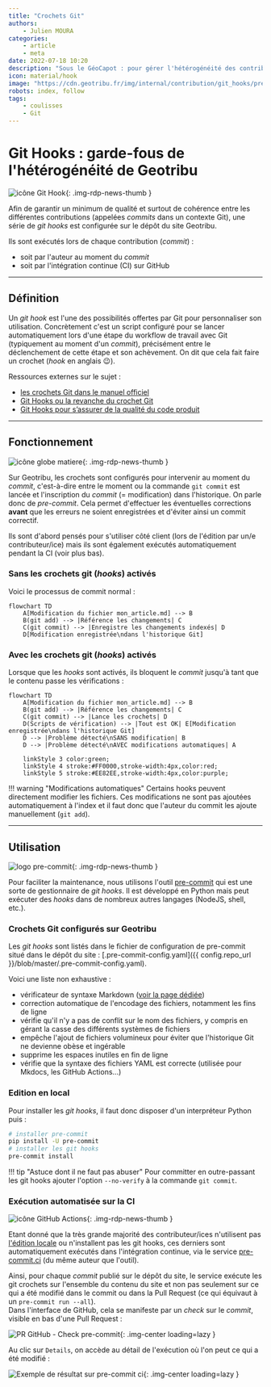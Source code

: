 ```yaml
---
title: "Crochets Git"
authors:
    - Julien MOURA
categories:
    - article
    - meta
date: 2022-07-18 10:20
description: "Sous le GéoCapot : pour gérer l'hétérogénéité des contributions et garantir une qualité minimale, des git hooks sont à l'oeuvre sur Geotribu. Explication de leur fonctionnement."
icon: material/hook
image: "https://cdn.geotribu.fr/img/internal/contribution/git_hooks/pre-commit_ci_result_master.png"
robots: index, follow
tags:
    - coulisses
    - Git
---
```


# Git Hooks : garde-fous de l'hétérogénéité de Geotribu

![icône Git Hook](https://cdn.geotribu.fr/img/internal/contribution/git_hooks/git_hooks.webp "icône Git Hook"){: .img-rdp-news-thumb }

Afin de garantir un minimum de qualité et surtout de cohérence entre les différentes contributions (appelées _commits_ dans un contexte Git), une série de _git hooks_ est configurée sur le dépôt du site Geotribu.

Ils sont exécutés lors de chaque contribution (_commit_) :

- soit par l'auteur au moment du _commit_
- soit par l'intégration continue (CI) sur GitHub

----

## Définition

Un _git hook_ est l'une des possibilités offertes par Git pour personnaliser son utilisation. Concrètement c'est un script configuré pour se lancer automatiquement lors d'une étape du workflow de travail avec Git (typiquement au moment d'un _commit_), précisément entre le déclenchement de cette étape et son achèvement. On dit que cela fait faire un crochet (_hook_ en anglais :wink:).

Ressources externes sur le sujet :

- [les crochets Git dans le manuel officiel](https://git-scm.com/book/fr/v2/Personnalisation-de-Git-Crochets-Git)
- [Git Hooks ou la revanche du crochet Git](https://delicious-insights.com/fr/articles/git-hooks/)
- [Git Hooks pour s’assurer de la qualité du code produit](https://medium.com/@bluedme/git-hooks-pour-sassurer-de-la-qualit%C3%A9-du-code-produit-16920bdf6ad8)

----

## Fonctionnement

![icône globe matiere](https://cdn.geotribu.fr/img/internal/icons-rdp-news/matiere.png "icône globe matiere"){: .img-rdp-news-thumb }

Sur Geotribu, les crochets sont configurés pour intervenir au moment du _commit_, c'est-à-dire entre le moment ou la commande `git commit` est lancée et l'inscription du _commit_ (= modification) dans l'historique. On parle donc de _pre-commit_. Cela permet d'effectuer les éventuelles corrections **avant** que les erreurs ne soient enregistrées et d'éviter ainsi un commit correctif.

Ils sont d'abord pensés pour s'utiliser côté client (lors de l'édition par un/e contributeur/ice) mais ils sont également exécutés automatiquement pendant la CI (voir plus bas).

### Sans les crochets git (_hooks_) activés

Voici le processus de commit normal :

```mermaid
flowchart TD
    A[Modification du fichier mon_article.md] --> B
    B(git add) --> |Référence les changements| C
    C(git commit) --> |Enregistre les changements indexés| D
    D[Modification enregistrée\ndans l'historique Git]
```

### Avec les crochets git (_hooks_) activés

Lorsque que les _hooks_ sont activés, ils bloquent le _commit_ jusqu'à tant que le contenu passe les vérifications :

```mermaid
flowchart TD
    A[Modification du fichier mon_article.md] --> B
    B(git add) --> |Référence les changements| C
    C(git commit) --> |Lance les crochets| D
    D(Scripts de vérification) --> |Tout est OK| E[Modification enregistrée\ndans l'historique Git]
    D --> |Problème détecté\nSANS modification| B
    D --> |Problème détecté\nAVEC modifications automatiques| A

    linkStyle 3 color:green;
    linkStyle 4 stroke:#FF0000,stroke-width:4px,color:red;
    linkStyle 5 stroke:#EE82EE,stroke-width:4px,color:purple;
```

!!! warning "Modifications automatiques"
    Certains hooks peuvent directement modifier les fichiers. Ces modifications ne sont pas ajoutées automatiquement à l'index et il faut donc que l'auteur du commit les ajoute manuellement (`git add`).

----

## Utilisation

![logo pre-commit](https://cdn.geotribu.fr/img/logos-icones/programmation/precommit.png "logo pre-commit"){: .img-rdp-news-thumb }

Pour faciliter la maintenance, nous utilisons l'outil [pre-commit]((https://pre-commit.com/)) qui est une sorte de gestionnaire de _git hooks_. Il est développé en Python mais peut exécuter des _hooks_ dans de nombreux autres langages (NodeJS, shell, etc.).

### Crochets Git configurés sur Geotribu

Les _git hooks_ sont listés dans le fichier de configuration de pre-commit situé dans le dépôt du site : [.pre-commit-config.yaml]({{ config.repo_url }}/blob/master/.pre-commit-config.yaml).

Voici une liste non exhaustive :

- vérificateur de syntaxe Markdown ([voir la page dédiée](/contribuer/internal/markdown_linter/))
- correction automatique de l'encodage des fichiers, notamment les fins de ligne
- vérifie qu'il n'y a pas de conflit sur le nom des fichiers, y compris en gérant la casse des différents systèmes de fichiers
- empêche l'ajout de fichiers volumineux pour éviter que l'historique Git ne devienne obèse et ingérable
- supprime les espaces inutiles en fin de ligne
- vérifie que la syntaxe des fichiers YAML est correcte (utilisée pour Mkdocs, les GitHub Actions...)

### Edition en local

Pour installer les _git hooks_, il faut donc disposer d'un interpréteur Python puis :

```bash
# installer pre-commit
pip install -U pre-commit
# installer les git hooks
pre-commit install
```

!!! tip "Astuce dont il ne faut pas abuser"
    Pour committer en outre-passant les git hooks ajouter l'option `--no-verify` à la commande `git commit`.

### Exécution automatisée sur la CI

![icône GitHub Actions](https://cdn.geotribu.fr/img/logos-icones/divers/github_actions.png "GitHub Actions"){: .img-rdp-news-thumb }

Etant donné que la très grande majorité des contributeur/ices n'utilisent pas [l'édition locale](/contribuer/edit/local_edition_setup/) ou n'installent pas les git hooks, ces derniers sont automatiquement exécutés dans l'intégration continue, via le service [pre-commit.ci](https://pre-commit.ci/) (du même auteur que l'outil).

Ainsi, pour chaque _commit_ publié sur le dépôt du site, le service exécute les git crochets sur l'ensemble du contenu du site et non pas seulement sur ce qui a été modifié dans le commit ou dans la Pull Request (ce qui équivaut à un `pre-commit run --all`).  
Dans l'interface de GitHub, cela se manifeste par un _check_ sur le _commit_, visible en bas d'une Pull Request :

![PR GitHub - Check pre-commit](https://cdn.geotribu.fr/img/internal/contribution/git_hooks/pre-commit_ci_pr_check.webp "PR GitHub - Check pre-commit"){: .img-center loading=lazy }

Au clic sur `Details`, on accède au détail de l'exécution où l'on peut ce qui a été modifié :

![Exemple de résultat sur pre-commit ci](https://cdn.geotribu.fr/img/internal/contribution/git_hooks/pre-commit_ci_pr_autofix.png "Exemple de résultat sur pre-commit ci"){: .img-center loading=lazy }
